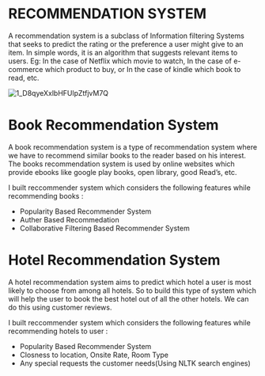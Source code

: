 # **RECOMMENDATION SYSTEM**

A recommendation system is a subclass of Information filtering Systems that seeks to predict the rating or the preference a user might give to an item. In simple words, it is an algorithm that suggests relevant items to users. Eg: In the case of Netflix which movie to watch, In the case of e-commerce which product to buy, or In the case of kindle which book to read, etc.

![1_D8qyeXxlbHFUlpZtfjvM7Q](https://user-images.githubusercontent.com/108968831/210202252-fda716bc-db50-4701-8dcf-6ec7ecf90f02.png)


# **Book Recommendation System**

A book recommendation system is a type of recommendation system where we have to recommend similar books to the reader based on his interest. The books recommendation system is used by online websites which provide ebooks like google play books, open library, good Read’s, etc.


I built reccommender system which considers the following features while recommending books :

- Popularity Based Recommender System
- Auther Based Recommedation
- Collaborative Filtering Based Recommender System
# **Hotel Recommendation System**
A hotel recommendation system aims to predict which hotel a user is most likely to choose from among all hotels. So to build this type of system which will help the user to book the best hotel out of all the other hotels. We can do this using customer reviews.

I built reccommender system which considers the following features while recommending hotels to user :

- Popularity Based Recommender System
- Closness to location, Onsite Rate, Room Type
- Any special requests the customer needs(Using NLTK search engines)
